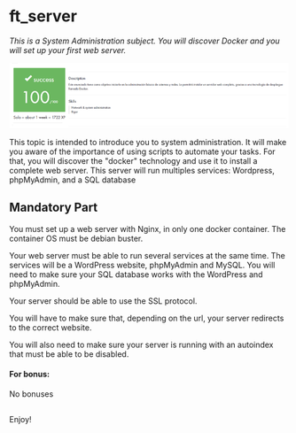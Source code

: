 # ft_server

*This is a System Administration subject. You will discover Docker and you will set up your first web server.*

![100/100 score](./ftserver_success.png)

This topic is intended to introduce you to system administration. It will make you aware of the importance of using scripts to automate your tasks. For that, you will discover
the "docker" technology and use it to install a complete web server. This server will run multiples services: Wordpress, phpMyAdmin, and a SQL database

## Mandatory Part
You must set up a web server with Nginx, in only one docker container. The container OS must be debian buster.

Your web server must be able to run several services at the same time. The services will be a WordPress website, phpMyAdmin and MySQL. You will need to make
sure your SQL database works with the WordPress and phpMyAdmin.

Your server should be able to use the SSL protocol.

You will have to make sure that, depending on the url, your server redirects to the correct website.

You will also need to make sure your server is running with an autoindex that must be able to be disabled.

#### For bonus:

No bonuses

##

Enjoy!
